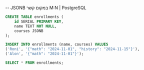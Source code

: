 -- JSONB במקום קשר M:N | PostgreSQL

```sql
CREATE TABLE enrollments (
    id SERIAL PRIMARY KEY,
    name TEXT NOT NULL,
    courses JSONB
);

INSERT INTO enrollments (name, courses) VALUES
('Roni', '{"math": "2024-11-01", "history": "2024-11-15"}'),
('Alon', '{"math": "2024-11-01"}');
```

```sql
SELECT * FROM enrollments;
```
